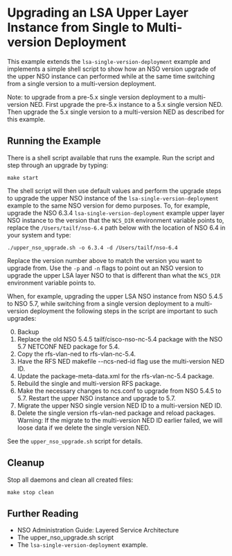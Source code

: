 Upgrading an LSA Upper Layer Instance from Single to Multi-version Deployment
=============================================================================

This example extends the `lsa-single-version-deployment` example and implements
a simple shell script to show how an NSO version upgrade of the upper NSO
instance can performed while at the same time switching from a single version
to a multi-version deployment.

Note: to upgrade from a pre-5.x single version deployment to a multi-version
NED. First upgrade the pre-5.x instance to a 5.x single version NED. Then
upgrade the 5.x single version to a multi-version NED as described for this
example.

Running the Example
-------------------

There is a shell script available that runs the example. Run the script and
step through an upgrade by typing:

    make start

The shell script will then use default values and perform the upgrade steps to
upgrade the upper NSO instance of the `lsa-single-version-deployment` example
to the same NSO version for demo purposes. To, for example, upgrade the NSO
6.3.4 `lsa-single-version-deployment` example upper layer NSO instance to the
version that the `NCS_DIR` environment variable points to, replace the
`/Users/tailf/nso-6.4` path below with the location of NSO 6.4 in your
system and type:

    ./upper_nso_upgrade.sh -o 6.3.4 -d /Users/tailf/nso-6.4

Replace the version number above to match the version you want to upgrade from.
Use the `-p` and `-n` flags to point out an NSO version to upgrade the upper
LSA layer NSO to that is different than what the `NCS_DIR` environment variable
points to.

When, for example, upgrading the upper LSA NSO instance from NSO 5.4.5 to NSO
5.7, while switching from a single version deployment to a multi-version
deployment the following steps in the script are important to such upgrades:

0. Backup
1. Replace the old NSO 5.4.5 tailf/cisco-nso-nc-5.4 package with the NSO 5.7
   NETCONF NED package for 5.4.
2. Copy the rfs-vlan-ned to rfs-vlan-nc-5.4.
3. Have the RFS NED makefile --ncs-ned-id flag use the multi-version NED ID.
4. Update the package-meta-data.xml for the rfs-vlan-nc-5.4 package.
5. Rebuild the single and multi-version RFS package.
6. Make the necessary changes to ncs.conf to upgrade from NSO 5.4.5 to 5.7.
   Restart the upper NSO instance and upgrade to 5.7.
7. Migrate the upper NSO single version NED ID to a multi-version NED ID.
8. Delete the single version rfs-vlan-ned package and reload packages.
   Warning: If the migrate to the multi-version NED ID earlier failed, we will
   loose data if we delete the single version NED.

See the `upper_nso_upgrade.sh` script for details.

Cleanup
-------

Stop all daemons and clean all created files:

    make stop clean

Further Reading
---------------

+ NSO Administration Guide: Layered Service Architecture
+ The upper_nso_upgrade.sh script
+ The `lsa-single-version-deployment` example.

